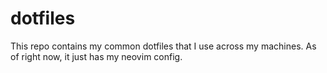 # dotfiles

This repo contains my common dotfiles that I use across my machines. As of right now, it just has my neovim config.
